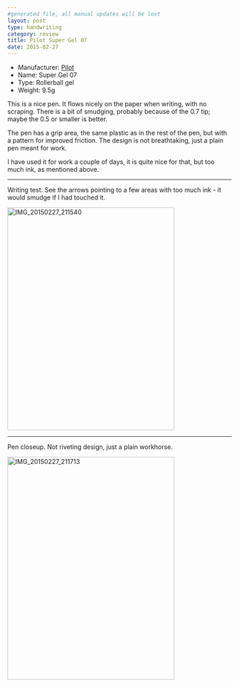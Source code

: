```yaml
---
#generated file, all manual updates will be lost
layout: post
type: handwriting
category: review
title: Pilot Super Gel 07
date: 2015-02-27
---
```


* Manufacturer: [Pilot](/a/b/c/pilot.html)
* Name: Super Gel 07
* Type: Rollerball gel
* Weight: 9.5g

This is a nice pen. It flows nicely on the paper when writing, with no
scraping. There is a bit of smudging, probably because of the 0.7 tip;
maybe the 0.5 or smaller is better.

The pen has a grip area, the same plastic as in the rest of the pen,
but with a pattern for improved friction. The design is not breathtaking,
just a plain pen meant for work.

I have used it for work a couple of days, it is quite nice for that,
but too much ink, as mentioned above.

---
Writing test. See the arrows pointing to a few areas with too much ink -
it would smudge if I had touched it.

<a href="https://www.flickr.com/photos/131463957@N06/16664411662" title="IMG_20150227_211540 by Silent Norwegian, on Flickr"><img src="https://farm9.staticflickr.com/8613/16664411662_a9b8727807.jpg" width="375" height="500" alt="IMG_20150227_211540"></a>

---
Pen closeup. Not riveting design, just a plain workhorse.

<a href="https://www.flickr.com/photos/131463957@N06/16664411702" title="IMG_20150227_211713 by Silent Norwegian, on Flickr"><img src="https://farm9.staticflickr.com/8656/16664411702_29b762e447.jpg" width="375" height="500" alt="IMG_20150227_211713"></a>

